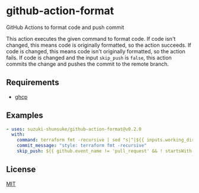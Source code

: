# github-action-format

GitHub Actions to format code and push commit

This action executes the given command to format code.
If code isn't changed, this means code is originally formatted, so the action succeeds.
If code is changed, this means code isn't originally formatted, so the action fails.
If code is changed and the input `skip_push` is `false`, this action commits the change and pushes the commit to the remote branch.

## Requirements

- [ghcp](https://github.com/int128/ghcp)

## Examples

```yaml
- uses: suzuki-shunsuke/github-action-format@v0.2.0
  with:
    command: terraform fmt -recursive | sed "s|^|${{ inputs.working_directory }}/|"
    commit_message: "style: terraform fmt -recursive"
    skip_push: ${{ github.event_name != 'pull_request' && ! startsWith(github.event_name, 'pull_request_') }}
```

## License

[MIT](LICENSE)
